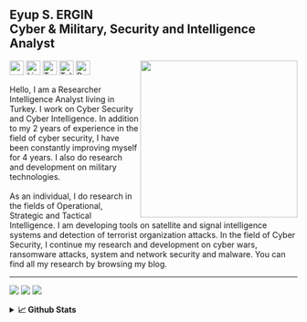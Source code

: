 ## Eyup S. ERGIN<br>Cyber & Military, Security and Intelligence Analyst
<p align="left"> <a href="https://ergin.dev/"><img src="https://avatars.githubusercontent.com/u/74828443?v=4" align="right" height="275" /></a> 
<a target="_blank" href="https://ergin.dev/" ><img height="25" src="https://img.shields.io/badge/Website%20&%20Blog-%230077B5.svg?&style=for-the-badge&color=gray"></a>
<a target="_blank" href="https://www.linkedin.com/in/eyupergin/" ><img height="25" src="https://img.shields.io/badge/LinkedIn-%230077B5.svg?&style=for-the-badge&color=gray&logo=linkedin " alt="Linkedin : Eyup S. Ergin"></a>
<a target="_blank" href="https://twitter.com/ErginDev" ><img height="25" src="https://img.shields.io/badge/Twitter-%230077B5.svg?&style=for-the-badge&color=gray&logo=twitter" alt="Twitter : @ErginDev"></a>
<a target="_blank" href="https://t.me/EyupErgin" ><img height="25" src="https://img.shields.io/badge/Telegram-2CA5E0?&style=for-the-badge&color=gray&logo=telegram" alt="Telegram : @EyupErgin"></a> <a target="_blank" href="https://ergin.dev" ><img height="25" src="https://komarev.com/ghpvc/?username=EyupErgin&style=flat-square&label=Views" alt="Profile Views"></a>
<p>
  
Hello, I am a Researcher Intelligence Analyst living in Turkey. I work on Cyber Security and Cyber Intelligence. In addition to my 2 years of experience in the field of cyber security, I have been constantly improving myself for 4 years. I also do research and development on military technologies. <br><br>As an individual, I do research in the fields of Operational, Strategic and Tactical Intelligence. I am developing tools on satellite and signal intelligence systems and detection of terrorist organization attacks. In the field of Cyber Security, I continue my research and development on cyber wars, ransomware attacks, system and network security and malware. You can find all my research by browsing my blog.

---  
<img src="https://img.shields.io/badge/Arch_Linux-1793D1?style=for-the-badge&logo=arch-linux&logoColor=white&color=gray"/> <img src="https://img.shields.io/badge/Go-00ADD8?style=for-the-badge&logo=go&logoColor=white"/> <img src="https://img.shields.io/badge/C-00599C?style=for-the-badge&logo=c&logoColor=white"/>

  
  
  
  
  
<details>
<summary><b>📈&nbsp;Github Stats</b></summary>
<br/>
  <img align="left" src="http://github-profile-summary-cards.vercel.app/api/cards/stats?username=EyupErgin&theme=default"/>
  <img align="left" src="http://github-profile-summary-cards.vercel.app/api/cards/productive-time?username=EyupErgin&theme=default&utcOffset=3"/>
  <img align="left" src="https://github-profile-summary-cards.vercel.app/api/cards/profile-details?username=EyupErgin"/>
</details>
  
  


  
  
  
  
  
  
  
  
  
  
  
  
  
  

    

